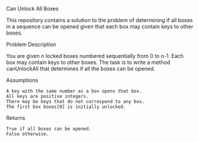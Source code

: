 Can Unlock All Boxes

This repository contains a solution to the problem of determining if all boxes in a sequence can be opened given that each box may contain keys to other boxes.

Problem Description

You are given n locked boxes numbered sequentially from 0 to n-1. Each box may contain keys to other boxes. The task is to write a method canUnlockAll that determines if all the boxes can be opened.

Assumptions

    A key with the same number as a box opens that box.
    All keys are positive integers.
    There may be keys that do not correspond to any box.
    The first box boxes[0] is initially unlocked.


Returns

    True if all boxes can be opened.
    False otherwise.

